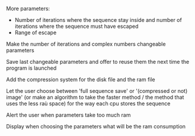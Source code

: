 More parameters:
  * Number of iterations where the sequence stay inside and number of iterations where the sequence must have escaped
  * Range of escape

Make the number of iterations and complex numbers changeable parameters

Save last changeable parameters and offer to reuse them the next time the program is launched

Add the compression system for the disk file and the ram file

Let the user choose between 'full sequence save' or '(compressed or not) image' (or make an algorithm to take the faster method / the method that uses the less raù space) for the way each cpu stores the sequence

Alert the user when parameters take too much ram

Display when choosing the parameters what will be the ram consumption